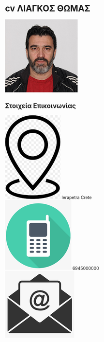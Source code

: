 # cv ΛΙΑΓΚΟΣ ΘΩΜΑΣ
![cv-Liagkos](/images/LiagkosThomasEap.jpg)

## Στοιχεία Επικοινωνίας

![address](/icons/point.png) Ierapetra Crete &nbsp;&nbsp;&nbsp;&nbsp;&nbsp;&nbsp;&nbsp;&nbsp;&nbsp; 
![mobile](/icons/mobile.png) 6945000000
![email](/icons/email.png)
